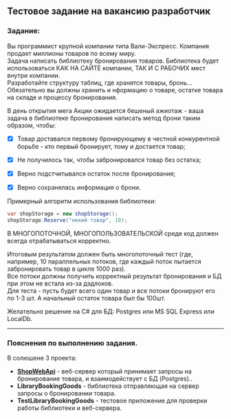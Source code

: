 ## Тестовое задание на вакансию разработчик  
  
### Задание:  
  
Вы программист крупной компании типа Вали-Экспресс. Компания продает миллионы товаров по всему миру.  
Задача написать библиотеку бронирования товаров. Библиотека будет использоваться КАК НА САЙТЕ 
компании, ТАК И С РАБОЧИХ мест внутри компании.  
Разработайте структуру таблиц, где хранятся товары, бронь... Обязательно вы должны хранить и нформацию 
о товаре, остатке товара на складе и процессу бронирования.  
  
В день открытия мега Акции ожидается бешеный ажиотаж - ваша задача в библиотеке бронирования написать 
метод брони таким образом, чтобы:  
- [X] Товар доставался первому бронирующему в честной конкурентной борьбе - кто первый бронирует, 
тому и достается товар;  
- [X] Не получилось так, чтобы забронировался товар без остатка;  
- [X] Верно подстчитывался остаток после бронирования;  
- [X] Верно сохранялась информация о брони.  
  
  
Примерный алгоритм использования библиотеки:  
  
```cs  
var shopStorage = new shopStorage();
shopStorage.Reserve("некий товар", 10);
```  
  
В МНОГОПОТОЧНОЙ, МНОГОПОЛЬЗОВАТЕЛЬСКОЙ среде код должен всегда отрабатываться корректно.  
  
Итоговым результатом должен быть многопоточный тест (где, например, 10 параллельных потоков, 
где каждый поток пытается забронировать товар в цикле 1000 раз).  
Все потоки должны получить корректный результат бронирования и БД при этом не встала из-за дэдлоков.  
Для теста - пусть будет всего один товар и все потоки бронируют его по 1-3 шт. А начальный остаток товара 
был бы 100шт.  
  
Желательно решение на C# для БД: Postgres или MS SQL Express или LocalDb.  
  
---  
  
### Пояснения по выполнению задания.  
  
В солюшене 3 проекта:  
  
- **[ShopWebApi](./Docs/ShopWebApi.md)** - веб-сервер который принимает запросы на бронирование товара, и взаимодействует с БД (Postgres)..  
- **LibraryBookingGoods** - библиотека отправляющая на сервер запросы о бронировании товара.  
- **TestLibraryBookingGoods** - тестовое приложение для проверки работы библиотеки и веб-сервера.  
  
